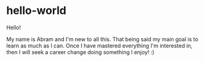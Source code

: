 # hello-world

Hello!

My name is Abram and I'm new to all this. That being said my main goal is to learn as much as I can.
Once I have mastered everything I'm interested in, then I will seek a career change doing something I enjoy! :)

